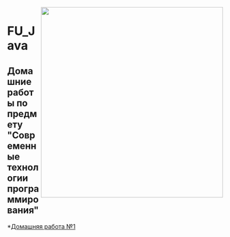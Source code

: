 <img src=https://i.pinimg.com/originals/1d/44/25/1d4425d6544672ed4585b2fca68fc967.jpg width="425" height="445" align="right"/>

# FU_Java
## Домашние работы по предмету  "Современные технологии программирования"

*[Домашняя работа №1](https://github.com/TatianaVolkovaa/FU_Java/tree/master/дз%2018.02.21/task2)
